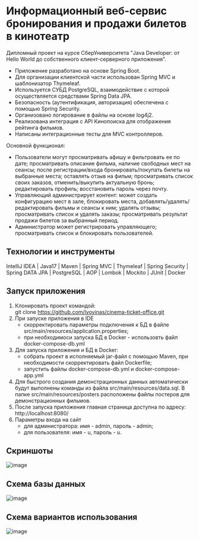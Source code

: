 # Информационный веб-сервис бронирования и продажи билетов в кинотеатр

Дипломный проект на курсе СберУниверситета "Java Developer: от Hello World до собственного клиент-серверного приложения".

- Приложение разработано на основе Spring Boot.
- Для организации клиентской части использован Spring MVC и шаблонизатор Thymeleaf.
- Используется СУБД PostgreSQL, взаимодействие с которой осуществляется средствами Spring Data JPA.
- Безопасность (аутентификация, авторизация) обеспечена с помощью Spring Security.
- Организовано логирование в файлы на основе log4j2.
- Реализована интеграция с API Кинопоиска для отображения рейтинга фильмов.
- Написаны интеграционные тесты для MVC контроллеров.

Основной функционал:
- Пользователи могут просматривать афишу и фильтровать ее по дате; просматривать описание фильма, наличие свободных мест на сеансы; после регистрации/входа бронировать/покупать билеты на выбранные места; оставлять отзыв на фильм; просматривать список своих заказов, отменить/выкупить актуальную бронь; редактировать профиль; восстановить пароль через почту.
- Управляющий администрирует контент: может создать конфигурацию мест в зале, блокировать места, добавлять/удалять/редактировать фильмы и сеансы к ним; удалять отзывы; просматривать список и удалять заказы; просматривать результат продажи билетов за выбранный период.
- Администратор может регистрировать управляющего; просматривать список и блокировать пользователей.

## Технологии и инструменты

IntelliJ IDEA | Java17 | Maven | Spring MVC | Thymeleaf | Spring Security | Spring DATA JPA | PostgreSQL | AOP | Lombok | Mockito | JUnit | Docker

## Запуск приложения
1. Клонировать проект командой:  
   git clone https://github.com/lyovinas/cinema-ticket-office.git
2. При запуске приложения в IDE
   - скорректировать параметры подключения к БД в файле src/main/resources/application.properties;
   - при необходимоси запуска БД в Docker - использовть файл docker-compose-db.yml
3. Для запуска приложения и БД в Docker:
   - собрать проект в исполняемый jar-файл с помощью Maven, при необходимости скорректировать файл Dockerfile;
   - запустить файлы docker-compose-db.yml и docker-compose-app.yml
4. Для быстрого создания демонстрационных данных автоматически будут выполнены команды из файла src/main/resources/data.sql. В папке src/main/resources/posters расположены файлы постеров для демонстрационных фильмов.
5. После запуска приложения главная страница доступна по адресу: http://localhost:8080/
6. Параметры входа на сайт
   - для администратора: имя - admin, пароль - admin;
   - для пользователя: имя - u, пароль - u.

## Скриншоты
![image](https://github.com/lyovinas/cinema-ticket-office/blob/master/screenshots.gif)

## Схема базы данных
![image](https://github.com/lyovinas/cinema-ticket-office/blob/master/db_scheme.png)

## Схема вариантов использования
![image](https://github.com/lyovinas/cinema-ticket-office/blob/master/use_case_diagram.png)
